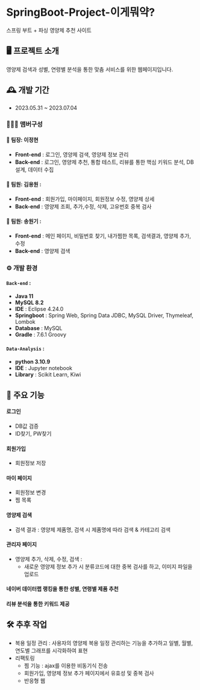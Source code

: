# SpringBoot-Project-이게뭐약?
스프링 부트 + 파싱 영양제 추천 사이트

## 🖥️ 프로젝트 소개
영양제 검색과 성별, 연령별 분석을 통한 맞춤 서비스를 위한 웹페이지입니다.
<br>

## 🕰️ 개발 기간
* 2023.05.31 ~ 2023.07.04 

### 🧑‍🤝‍🧑 맴버구성
 #### 🐯 팀장: 이정현 
 - **Front-end** : 로그인, 영양제 검색, 영양제 정보 관리
 - **Back-end** : 로그인, 영양제 추천, 통합 테스트, 리뷰를 통한 핵심 키워드 분석, DB 설계, 데이터 수집
 #### 🐶 팀원: 김용원 :
 - **Front-end** : 회원가입, 마이페이지, 회원정보 수정, 영양제 상세
 - **Back-end** : 영양제 조회, 추가,수정, 삭제, 고유번호 중복 검사
 #### 🐼 팀원: 송원기 : 
 - **Front-end** : 메인 페이지, 비밀번호 찾기, 내가찜한 목록, 검색결과, 영양제 추가, 수정
 - **Back-end** : 영양제 검색

### ⚙️ 개발 환경
#### `Back-end` : 
- **Java 11**
- **MySQL 8.2**
- **IDE** : Eclipse 4.24.0
- **Springboot** : Spring Web, Spring Data JDBC, MySQL Driver, Thymeleaf, Lombok
- **Database** : MySQL
- **Gradle** : 7.6.1 Groovy
#### `Data-Analysis` :  
- **python 3.10.9**
- **IDE** : Jupyter notebook
- **Library** : Scikit Learn, Kiwi

## 📌 주요 기능
#### 로그인  
- DB값 검증
- ID찾기, PW찾기

#### 회원가입  
- 회원정보 저장

#### 마이 페이지  
- 회원정보 변경
- 찜 목록

#### 영양제 검색  
- 검색 결과 : 영양제 제품명, 검색 시 제품명에 따라 검색 & 카테고리 검색

#### 관리자 페이지 
- 영양제 추가, 삭제, 수정, 검색 :
  - 새로운 영양제 정보 추가 시 분류코드에 대한 중복 검사를 하고, 이미지 파일을 업로드

#### 네이버 데이터랩 랭킹을 통한 성별, 연령별 제품 추천

#### 리뷰 분석을 통한 키워드 제공

## 🛠️ 추후 작업
- 복용 일정 관리 : 사용자의 영양제 복용 일정 관리하는 기능을 추가하고 일별, 월별, 연도별 그래프를 시각화하여 표현
- 리팩토링
   - 찜 기능 : ajax를 이용한 비동기식 전송
   - 회원가입, 영양제 정보 추가 페이지에서 유효성 및 중복 검사
   - 반응형 웹
